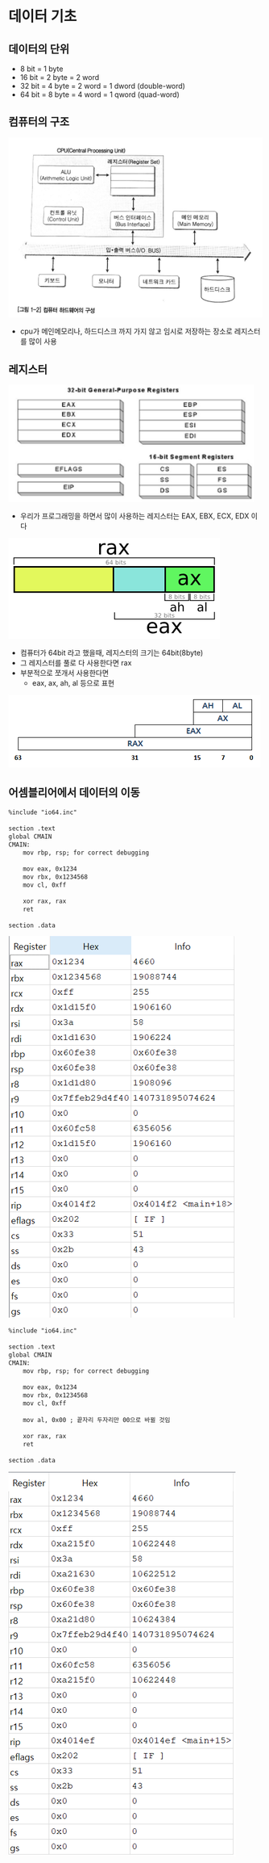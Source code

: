 # 데이터 기초

## 데이터의 단위

- 8 bit = 1 byte
- 16 bit = 2 byte = 2 word
- 32 bit = 4 byte = 2 word = 1 dword (double-word)
- 64 bit = 8 byte = 4 word = 1 qword (quad-word)

## 컴퓨터의 구조

![computer_architecture](Images/assembly_register_basics/computer_architecture.png)

- cpu가 메인메모리나, 하드디스크 까지 가지 않고 임시로 저장하는 장소로 레지스터를 많이 사용

## 레지스터

<img src="Images/assembly_register_basics/register.png" alt="register" style="zoom:150%;" />

- 우리가 프로그래밍을 하면서 많이 사용하는 레지스터는 EAX, EBX, ECX, EDX 이다

![register_2](Images/assembly_register_basics/register_2.png)

- 컴퓨터가 64bit 라고 했을때, 레지스터의 크기는 64bit(8byte)
- 그 레지스터를 풀로 다 사용한다면 rax
- 부분적으로 쪼개서 사용한다면
  - eax, ax, ah, al 등으로 표현

![register_3](Images/assembly_register_basics/register_3.png)

## 어셈블리어에서 데이터의 이동

```assembly
%include "io64.inc"

section .text
global CMAIN
CMAIN:
    mov rbp, rsp; for correct debugging
    
    mov eax, 0x1234
    mov rbx, 0x1234568
    mov cl, 0xff
    
    xor rax, rax
    ret
    
section .data
```

![register_mem](Images/assembly_register_basics/register_mem.PNG)

```assembly
%include "io64.inc"

section .text
global CMAIN
CMAIN:
    mov rbp, rsp; for correct debugging
    
    mov eax, 0x1234
    mov rbx, 0x1234568
    mov cl, 0xff
    
    mov al, 0x00 ; 끝자리 두자리만 00으로 바뀔 것임
    
    xor rax, rax
    ret
    
section .data
```

![register_mem_2](Images/assembly_register_basics/register_mem_2.PNG)